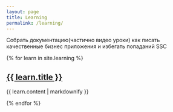 ```yaml
---
layout: page
title: Learning
permalink: /learning/
---
```

Собрать документацию(частично видео уроки) как писать качественные бизнес приложения и избегать попаданий SSC


{% for learn in site.learning %}
  <h2>
    <a href="{{ learn.url }}">
      {{ learn.title }}
    </a>
  </h2>
  <p>{{ learn.content | markdownify }}</p>
{% endfor %}